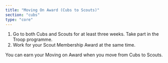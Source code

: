 ```yaml
---
title: "Moving On Award (Cubs to Scouts)"
section: "cubs"
type: "core"
---
```


1. Go to both Cubs and Scouts for at least three weeks. Take part in the Troop programme.
1. Work for your Scout Membership Award at the same time.

You can earn your Moving on Award when you move from Cubs to Scouts.